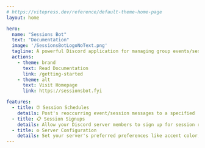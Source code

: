 ```yaml
---
# https://vitepress.dev/reference/default-theme-home-page
layout: home

hero:
  name: "Sessions Bot"
  text: "Documentation"
  image: '/SessionsBotLogoNoText.png'
  tagline: A powerful Discord application for managing group events/sessions — streamlined, automated, and reliable.
  actions:
    - theme: brand
      text: Read Documentation
      link: /getting-started
    - theme: alt
      text: Visit Homepage
      link: https://sessionsbot.fyi

features:
  - title: ⏰ Session Schedules
    details: Post's reoccurring event/session messages to a specified 'Sign-up Channel'.
  - title: 📋 Session Signups
    details: Allow your Discord server members to sign up for session roles with ease!
  - title: ⚙️ Server Configuration
    details: Set your server's preferred preferences like accent color, session posting time, and more!
---
```


